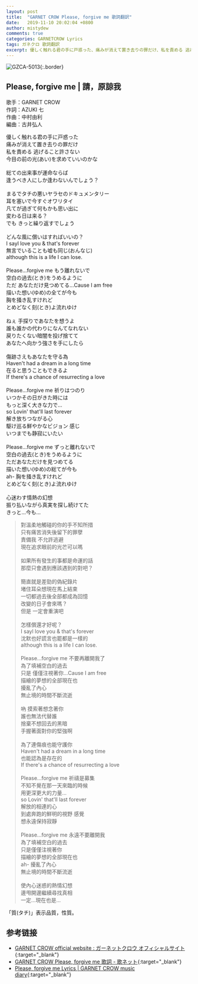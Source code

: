 ```yaml
---
layout: post
title:  "GARNET CROW Please, forgive me 歌詞翻訳"
date:   2019-11-10 20:02:04 +0800
author: mistydew
comments: true
categories: GARNETCROW Lyrics
tags: ガネクロ 歌詞翻訳
excerpt: 優しく触れる君の手に戸惑った、痛みが消えて置き去りの罪だけ、私を責める 逃げること許さない、今目の前の光(あい)を求めていいのかな。
---
```

![GZCA-5013](https://raw.githubusercontent.com/mistydew/gc2/master/cover/album/GZCA-5013.jpg){:.border}

## Please, forgive me | 請，原諒我

歌手：GARNET CROW<br>
作詞：AZUKI 七<br>
作曲：中村由利<br>
編曲：古井弘人

<div class="lyric-original">
<p>
優しく触れる君の手に戸惑った<br>
痛みが消えて置き去りの罪だけ<br>
私を責める 逃げること許さない<br>
今目の前の光(あい)を求めていいのかな<br>
<br>
総ての出来事が運命ならば<br>
逢うべき人にしか逢わないんでしょう？<br>
<br>
まるでタチの悪いヤラセのドキュメンタリー<br>
耳を塞いで今すぐオワリタイ<br>
凡てが過ぎて何もかも思い出に<br>
変わる日は来る？<br>
でも きっと繰り返すでしょう<br>
<br>
どんな風に償いはすればいいの？<br>
I sayl love you & that's forever<br>
無言でいることも嘘も同じ(おんなじ)<br>
although this is a life I can lose.<br>
<br>
Please...forgive me もう離れないで<br>
空白の過去(とき)をうめるように<br>
ただ あなただけ見つめてる…Cause I am free<br>
描いた想い(ゆめ)の全てが今も<br>
胸を掻き乱すけれど<br>
とめどなく刻(とき)よ流れゆけ<br>
<br>
ねぇ 手探りであなたを想うよ<br>
誰も誰かの代わりになんてなれない<br>
戻りたくない暗闇を投げ捨てて<br>
あなたへ向かう強さを手にしたら<br>
<br>
傷跡さえもあなたを守る為<br>
Haven't had a dream in a long time<br>
在ると思うこともできるよ<br>
If there's a chance of resurrecting a love<br>
<br>
Please...forgive me 祈りはつのり<br>
いつかその日がきた時には<br>
もっと深く大きな力で…<br>
so Lovin' that'll last forever<br>
解き放ちつながる心<br>
駆け巡る鮮やかなビジョン 感じ<br>
いつまでも静寂にいたい<br>
<br>
Please...forgive me ずっと離れないで<br>
空白の過去(とき)をうめるように<br>
ただあなただけを見つめてる<br>
描いた想い(ゆめ)の総てが今も<br>
ah- 胸を掻き乱すけれど<br>
とめどなく刻(とき)よ流れゆけ<br>
<br>
心迷わす情熱の幻想<br>
振り払いながら真実を探し続けてた<br>
きっと…今も…
</p>
</div>

<div class="lyric-translation">
<blockquote>
對溫柔地觸碰的你的手不知所措<br>
只有痛苦消失後留下的罪孽<br>
責備我 不允許逃避<br>
現在追求眼前的光芒可以嗎<br>
<br>
如果所有發生的事都是命運的話<br>
那麼只會遇到應該遇到的對吧？<br>
<br>
簡直就是差勁的偽紀錄片<br>
堵住耳朵想現在馬上結束<br>
一切都過去後全部都成為回憶<br>
改變的日子會來嗎？<br>
但是 一定會重演吧<br>
<br>
怎樣償還才好呢？<br>
I sayl love you & that's forever<br>
沈默也好謊言也罷都是一樣的<br>
although this is a life I can lose.<br>
<br>
Please...forgive me 不要再離開我了<br>
為了填補空白的過去<br>
只是 僅僅注視著你...Cause I am free<br>
描繪的夢想的全部現在也<br>
擾亂了內心<br>
無止境的時間不斷流逝<br>
<br>
吶 摸索著想念著你<br>
誰也無法代替誰<br>
捨棄不想回去的黑暗<br>
手握著面對你的堅強啊<br>
<br>
為了連傷痕也能守護你<br>
Haven't had a dream in a long time<br>
也能認為是存在的<br>
If there's a chance of resurrecting a love<br>
<br>
Please...forgive me 祈禱是募集<br>
不知不覺在那一天來臨的時候<br>
用更深更大的力量...<br>
so Lovin' that'll last forever<br>
解放的相連的心<br>
到處奔跑的鮮明的視野 感覺<br>
想永遠保持寂靜<br>
<br>
Please...forgive me 永遠不要離開我<br>
為了填補空白的過去<br>
只是僅僅注視著你<br>
描繪的夢想的全部現在也<br>
ah- 擾亂了內心<br>
無止境的時間不斷流逝<br>
<br>
使內心迷惑的熱情幻想<br>
邊甩開邊繼續尋找真相<br>
一定...現在也是...
</blockquote>
</div>

「質(タチ)」表示品質，性質。

## 参考链接

* [GARNET CROW official website : ガーネットクロウ オフィシャルサイト](http://www.garnetcrow.com){:target="_blank"}
* [GARNET CROW Please, forgive me 歌詞 - 歌ネット](https://www.uta-net.com/song/20140){:target="_blank"}
* [Please, forgive me Lyrics \| GARNET CROW music diary](https://mistydew.github.io/gc/lyrics/original/Please,%20forgive%20me.html){:target="_blank"}
